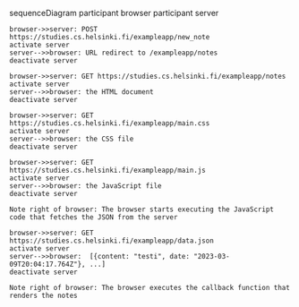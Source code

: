 sequenceDiagram
participant browser
participant server

    browser->>server: POST https://studies.cs.helsinki.fi/exampleapp/new_note
    activate server
    server-->>browser: URL redirect to /exampleapp/notes
    deactivate server

    browser->>server: GET https://studies.cs.helsinki.fi/exampleapp/notes
    activate server
    server-->>browser: the HTML document
    deactivate server

    browser->>server: GET https://studies.cs.helsinki.fi/exampleapp/main.css
    activate server
    server-->>browser: the CSS file
    deactivate server

    browser->>server: GET https://studies.cs.helsinki.fi/exampleapp/main.js
    activate server
    server-->>browser: the JavaScript file
    deactivate server

    Note right of browser: The browser starts executing the JavaScript code that fetches the JSON from the server

    browser->>server: GET https://studies.cs.helsinki.fi/exampleapp/data.json
    activate server
    server-->>browser:  [{content: "testi", date: "2023-03-09T20:04:17.764Z"}, ...]
    deactivate server

    Note right of browser: The browser executes the callback function that renders the notes
